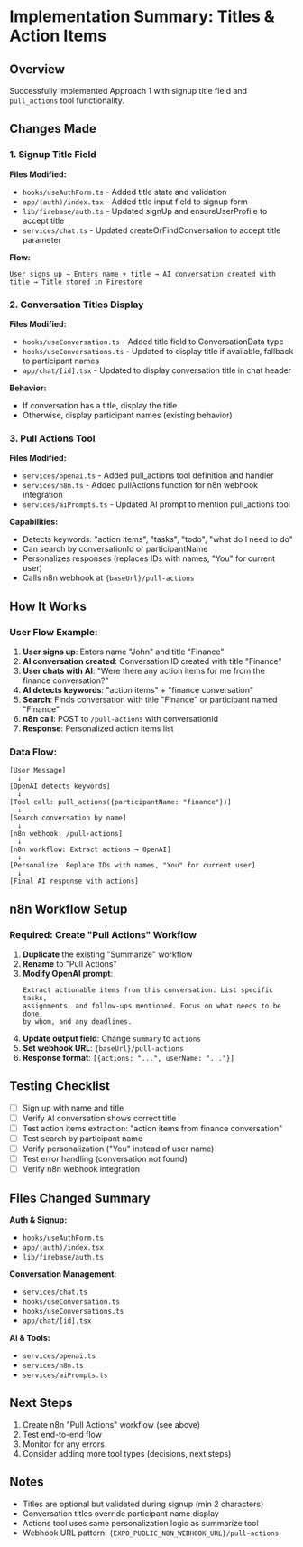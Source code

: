 # Implementation Summary: Titles & Action Items

## Overview
Successfully implemented Approach 1 with signup title field and `pull_actions` tool functionality.

## Changes Made

### 1. Signup Title Field

**Files Modified:**
- `hooks/useAuthForm.ts` - Added title state and validation
- `app/(auth)/index.tsx` - Added title input field to signup form
- `lib/firebase/auth.ts` - Updated signUp and ensureUserProfile to accept title
- `services/chat.ts` - Updated createOrFindConversation to accept title parameter

**Flow:**
```
User signs up → Enters name + title → AI conversation created with title → Title stored in Firestore
```

### 2. Conversation Titles Display

**Files Modified:**
- `hooks/useConversation.ts` - Added title field to ConversationData type
- `hooks/useConversations.ts` - Updated to display title if available, fallback to participant names
- `app/chat/[id].tsx` - Updated to display conversation title in chat header

**Behavior:**
- If conversation has a title, display the title
- Otherwise, display participant names (existing behavior)

### 3. Pull Actions Tool

**Files Modified:**
- `services/openai.ts` - Added pull_actions tool definition and handler
- `services/n8n.ts` - Added pullActions function for n8n webhook integration
- `services/aiPrompts.ts` - Updated AI prompt to mention pull_actions tool

**Capabilities:**
- Detects keywords: "action items", "tasks", "todo", "what do I need to do"
- Can search by conversationId or participantName
- Personalizes responses (replaces IDs with names, "You" for current user)
- Calls n8n webhook at `{baseUrl}/pull-actions`

## How It Works

### User Flow Example:

1. **User signs up**: Enters name "John" and title "Finance"
2. **AI conversation created**: Conversation ID created with title "Finance"
3. **User chats with AI**: "Were there any action items for me from the finance conversation?"
4. **AI detects keywords**: "action items" + "finance conversation"
5. **Search**: Finds conversation with title "Finance" or participant named "Finance"
6. **n8n call**: POST to `/pull-actions` with conversationId
7. **Response**: Personalized action items list

### Data Flow:

```
[User Message] 
  ↓
[OpenAI detects keywords] 
  ↓
[Tool call: pull_actions({participantName: "finance"})]
  ↓
[Search conversation by name]
  ↓
[n8n webhook: /pull-actions]
  ↓
[n8n workflow: Extract actions → OpenAI]
  ↓
[Personalize: Replace IDs with names, "You" for current user]
  ↓
[Final AI response with actions]
```

## n8n Workflow Setup

### Required: Create "Pull Actions" Workflow

1. **Duplicate** the existing "Summarize" workflow
2. **Rename** to "Pull Actions"
3. **Modify OpenAI prompt**:
   ```
   Extract actionable items from this conversation. List specific tasks, 
   assignments, and follow-ups mentioned. Focus on what needs to be done, 
   by whom, and any deadlines.
   ```
4. **Update output field**: Change `summary` to `actions`
5. **Set webhook URL**: `{baseUrl}/pull-actions`
6. **Response format**: `[{actions: "...", userName: "..."}]`

## Testing Checklist

- [ ] Sign up with name and title
- [ ] Verify AI conversation shows correct title
- [ ] Test action items extraction: "action items from finance conversation"
- [ ] Test search by participant name
- [ ] Verify personalization ("You" instead of user name)
- [ ] Test error handling (conversation not found)
- [ ] Verify n8n webhook integration

## Files Changed Summary

**Auth & Signup:**
- `hooks/useAuthForm.ts`
- `app/(auth)/index.tsx`
- `lib/firebase/auth.ts`

**Conversation Management:**
- `services/chat.ts`
- `hooks/useConversation.ts`
- `hooks/useConversations.ts`
- `app/chat/[id].tsx`

**AI & Tools:**
- `services/openai.ts`
- `services/n8n.ts`
- `services/aiPrompts.ts`

## Next Steps

1. Create n8n "Pull Actions" workflow (see above)
2. Test end-to-end flow
3. Monitor for any errors
4. Consider adding more tool types (decisions, next steps)

## Notes

- Titles are optional but validated during signup (min 2 characters)
- Conversation titles override participant name display
- Actions tool uses same personalization logic as summarize tool
- Webhook URL pattern: `{EXPO_PUBLIC_N8N_WEBHOOK_URL}/pull-actions`
